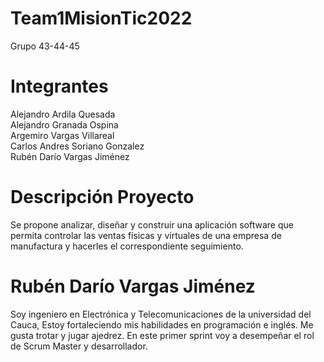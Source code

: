 # Team1MisionTic2022

Grupo 43-44-45

# Integrantes

Alejandro Ardila Quesada                                                                                          
Alejandro Granada Ospina                                                                                       
Argemiro Vargas Villareal                                                                                          
Carlos Andres Soriano Gonzalez                                                                                  
Rubén Darío Vargas Jiménez                                                                                      

# Descripción Proyecto 
Se propone analizar, diseñar y construir una aplicación software que permita controlar las ventas físicas y virtuales de una empresa de manufactura y hacerles el correspondiente seguimiento.

# Rubén Darío Vargas Jiménez 
Soy ingeniero en Electrónica y Telecomunicaciones de la universidad del Cauca, Estoy fortaleciendo mis habilidades en programación e inglés. Me gusta trotar y jugar ajedrez. En este primer sprint voy a desempeñar el rol de Scrum Master y desarrollador. 